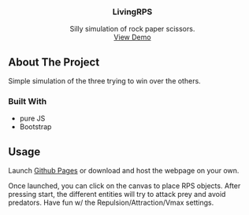 

<!-- PROJECT LOGO -->
<h3 align="center">LivingRPS</h3>

  <p align="center">
    Silly simulation of rock paper scissors. 
    <br />
    <a href="https://frgoe003.github.io/LivingRPS/">View Demo</a>
  </p>
</div>



<!-- ABOUT THE PROJECT -->
## About The Project

Simple simulation of the three trying to win over the others.

### Built With

* pure JS
* Bootstrap

<!-- USAGE EXAMPLES -->
## Usage

Launch [Github Pages](https://frgoe003.github.io/LivingRPS/) or download and host the webpage on your own.

Once launched, you can click on the canvas to place RPS objects. After pressing start, the different entities will try to attack prey and avoid predators. Have fun w/ the Repulsion/Attraction/Vmax settings. 
